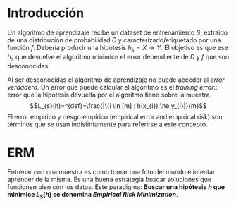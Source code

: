 
# Introducción
Un algoritmo de aprendizaje recibe un dataset de entrenamiento $S$, extraido de una distribución de probabilidad $D$ y caracterizado/etiquetado por una función $f$. Debería producir una hipótesis $h_{s}=X \rightarrow Y$. El objetivo es que ese $h_{s}$ que devuelve el algoritmo minimice el error dependiente de $D$ y $f$ que son desconocidas.

Al ser desconocidas el algoritmo de aprendizaje no puede acceder al *error verdadero*. Un error que puede calcular el algoritmo es el *training error*:: error que la hipótesis devuelta por el algoritmo tiene sobre la muestra.
$$L_{s}(h)=^{def}=\frac{|\{i \in [m] : h(x_{i}) \ne y_{i}|}{m}$$
El error empírico y riesgo empírico (empirical error and empirical risk) son términos que se usan indistintamente para referirse a este concepto.


# ERM
Entrenar con una muestra es como tomar una foto del mundo e intentar aprender de la misma. Es una buena estrategia buscar soluciones que funcionen bien con los datos. 
Este paradigma: **Buscar una hipótesis $h$ que minimice $L_{S}(h)$ se denomina *Empirical Risk Minimization***.